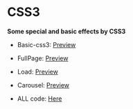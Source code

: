 # CSS3

 **Some special and basic effects by CSS3**

* Basic-css3:
[Preview](https://guohjia.github.io/CSS3/basic.html)

* FullPage:
[Preview](https://guohjia.github.io/CSS3/FullPage-css3.html)

* Load:
[Preview](https://guohjia.github.io/CSS3/load.html)

* Carousel:
[Preview](https://guohjia.github.io/CSS3/carousel.html)

* ALL code:
[Here](https://github.com/Guohjia/CSS3)

